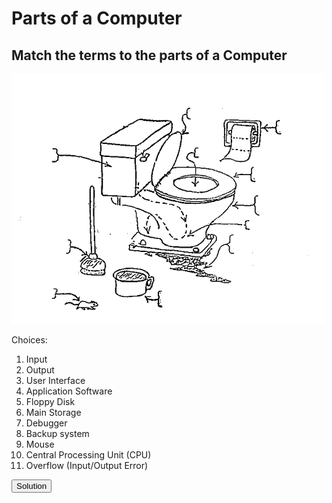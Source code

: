 # Parts of a Computer

## Match the terms to the parts of a Computer
![Problem](/Resources/Pictures/toilet_tech.gif)

Choices:
1. Input
2. Output
3. User Interface
4. Application Software
5. Floppy Disk
6. Main Storage
7. Debugger
8. Backup system
9. Mouse
10. Central Processing Unit (CPU)
11. Overflow (Input/Output Error)

<!-- ![Solution](/Resources/Pictures/toilet_tech_solution.gif) -->
<d1>
  <img id="Solution" style="display:none" src="/Resources/Pictures/toilet_tech_solution.gif" alt="Solution">
  <button type="button" onclick="document.getElementById('Solution').style.display='block'">Solution</button>
</d1>
